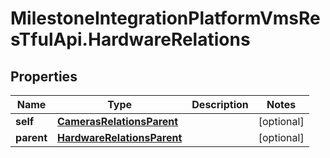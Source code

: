 # MilestoneIntegrationPlatformVmsResTfulApi.HardwareRelations

## Properties
Name | Type | Description | Notes
------------ | ------------- | ------------- | -------------
**self** | [**CamerasRelationsParent**](CamerasRelationsParent.md) |  | [optional] 
**parent** | [**HardwareRelationsParent**](HardwareRelationsParent.md) |  | [optional] 
